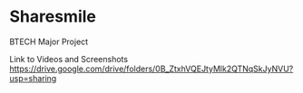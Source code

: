 # Sharesmile
BTECH Major Project

Link to Videos and Screenshots https://drive.google.com/drive/folders/0B_ZtxhVQEJtyMlk2QTNqSkJyNVU?usp=sharing


